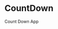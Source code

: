 # CountDown
 Count Down App
     
          
                                                      
                                                                
                                                    
                                     
                              
             
      
       
 
